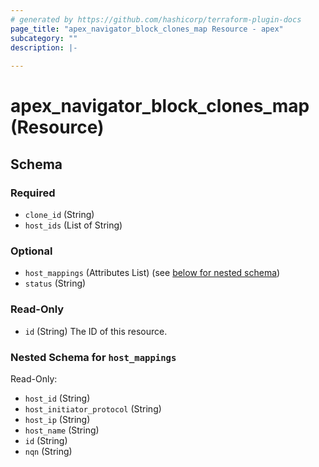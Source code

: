 ```yaml
---
# generated by https://github.com/hashicorp/terraform-plugin-docs
page_title: "apex_navigator_block_clones_map Resource - apex"
subcategory: ""
description: |-
  
---
```


# apex_navigator_block_clones_map (Resource)





<!-- schema generated by tfplugindocs -->
## Schema

### Required

- `clone_id` (String)
- `host_ids` (List of String)

### Optional

- `host_mappings` (Attributes List) (see [below for nested schema](#nestedatt--host_mappings))
- `status` (String)

### Read-Only

- `id` (String) The ID of this resource.

<a id="nestedatt--host_mappings"></a>
### Nested Schema for `host_mappings`

Read-Only:

- `host_id` (String)
- `host_initiator_protocol` (String)
- `host_ip` (String)
- `host_name` (String)
- `id` (String)
- `nqn` (String)
